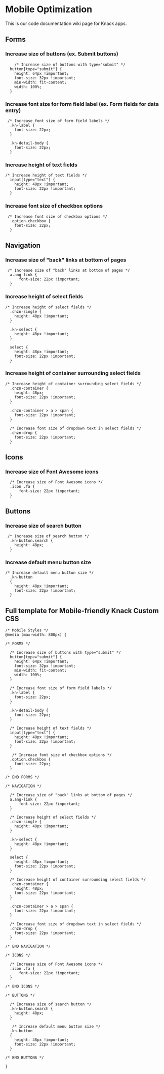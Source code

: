 # Mobile Optimization

This is our code documentation wiki page for Knack apps.

## Forms

### Increase size of buttons \(ex. Submit buttons\)

```text
    /* Increase size of buttons with type="submit" */
  button[type="submit"] {
    height: 64px !important;
    font-size: 32px !important;
    min-width: fit-content;
    width: 100%;
  }
```

### Increase font size for form field label \(ex. Form fields for data entry\)

```text
 /* Increase font size of form field labels */
  .kn-label {
    font-size: 22px;
  }

  .kn-detail-body {
    font-size: 22px;
  }
```

### Increase height of text fields

```text
/* Increase height of text fields */
  input[type="text"] {
    height: 48px !important;
    font-size: 22px !important;
  }
```

### Increase font size of checkbox options

```text
 /* Increase font size of checkbox options */
  .option.checkbox {
    font-size: 22px;
  }
```

## Navigation

### Increase size of "back" links at bottom of pages

```text
 /* Increase size of "back" links at bottom of pages */
  a.ang-link {
      font-size: 22px !important;
  }
```

### Increase height of select fields

```text
/* Increase height of select fields */
  .chzn-single {
    height: 48px !important;
  }

  .kn-select {
    height: 48px !important;
  }

  select {
    height: 48px !important;
    font-size: 22px !important;
  }
```

### Increase height of container surrounding select fields

```text
/* Increase height of container surrounding select fields */
  .chzn-container {
    height: 48px;
    font-size: 22px !important;
  }

  .chzn-container > a > span {
    font-size: 22px !important;
  }

  /* Increase font size of dropdown text in select fields */
  .chzn-drop {
    font-size: 22px !important;
  }
```

## Icons

### Increase size of Font Awesome icons

```text
  /* Increase size of Font Awesome icons */
  .icon .fa {
      font-size: 22px !important;
  }
```

## Buttons

### Increase size of search button

```text
 /* Increase size of search button */
  .kn-button.search {
    height: 48px;
  }   
```

### Increase default menu button size

```text
/* Increase default menu button size */
  .kn-button
  {
    height: 48px !important;
    font-size: 22px !important;
  }
```

## **Full template for Mobile-friendly Knack Custom CSS**

```text
/* Mobile Styles */
@media (max-width: 800px) {

/* FORMS */

  /* Increase size of buttons with type="submit" */
  button[type="submit"] {
    height: 64px !important;
    font-size: 32px !important;
    min-width: fit-content;
    width: 100%;
  }

  /* Increase font size of form field labels */
  .kn-label {
    font-size: 22px;
  }

  .kn-detail-body {
    font-size: 22px;
  }

  /* Increase height of text fields */
  input[type="text"] {
    height: 48px !important;
    font-size: 22px !important;
  }

   /* Increase font size of checkbox options */
  .option.checkbox {
    font-size: 22px;
  }

/* END FORMS */

/* NAVIGATION */

  /* Increase size of "back" links at bottom of pages */
  a.ang-link {
      font-size: 22px !important;
  }

  /* Increase height of select fields */
  .chzn-single {
    height: 48px !important;
  }

  .kn-select {
    height: 48px !important;
  }

  select {
    height: 48px !important;
    font-size: 22px !important;
  }

  /* Increase height of container surrounding select fields */
  .chzn-container {
    height: 48px;
    font-size: 22px !important;
  }

  .chzn-container > a > span {
    font-size: 22px !important;
  }

  /* Increase font size of dropdown text in select fields */
  .chzn-drop {
    font-size: 22px !important;
  }

/* END NAVIGATION */

/* ICONS */

  /* Increase size of Font Awesome icons */
  .icon .fa {
      font-size: 22px !important;
  }

/* END ICONS */

/* BUTTONS */

  /* Increase size of search button */
  .kn-button.search {
    height: 48px;
  }

   /* Increase default menu button size */
  .kn-button
  {
    height: 48px !important;
    font-size: 22px !important;
  }

/* END BUTTONS */

}
```

